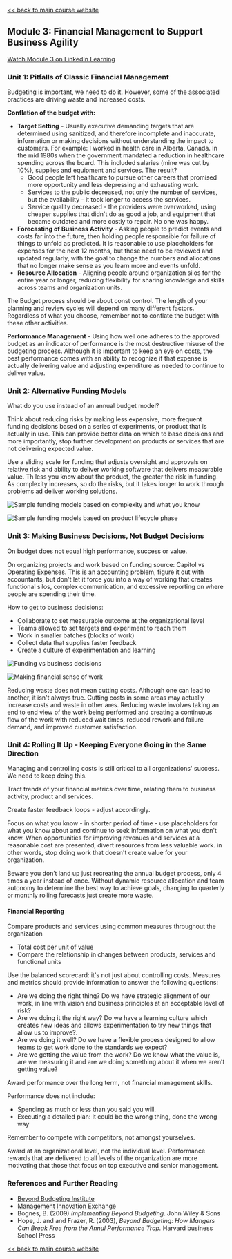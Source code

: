 [<< back to main course website](index.html)

## Module 3: Financial Management to Support Business Agility
    
[Watch Module 3 on LinkedIn Learning](https://www.linkedin.com/learning/lean-technology-strategy-financial-management-to-support-business-agility)

### Unit 1: Pitfalls of Classic Financial Management

Budgeting is important, we need to do it. However, some of the associated practices are driving waste and increased costs.

**Conflation of the budget with:**

* **Target Setting** - Usually executive demanding targets that are determined using sanitized, and therefore incomplete and inaccurate, information or making decisions without understanding the impact to customers. For example: I worked in health care in Alberta, Canada. In the mid 1980s when the government mandated a reduction in healthcare spending across the board. This included salaries (mine was cut by 10%), supplies and equipment and services. The result?
  * Good people left healthcare to pursue other careers that promised more opportunity and less depressing and exhausting work.
  * Services to the public decreased, not only the number of services, but the availability - it took longer to access the services.
  * Service quality decreased - the providers were overworked, using cheaper supplies that didn't do as good a job, and equipment that became outdated and more costly to repair.
No one was happy.
* **Forecasting of Business Activity** - Asking people to predict events and costs far into the future, then holding people responsible for failure of things to unfold as predicted. It is reasonable to use placeholders for expenses for the next 12 months, but these need to be reviewed and updated regularly, with the goal to change the numbers and allocations that no longer make sense as you learn more and events unfold.
* **Resource Allocation** - Aligning people around organization silos for the entire year or longer, reducing flexibility for sharing knowledge and skills across teams and organization units.

The Budget process should be about const control. The length of your planning and review cycles will depend on many different factors. Regardless of what you choose, remember not to conflate the budget with these other activities.

**Performance Management** - Using how well one adheres to the approved budget as an indicator of performance is the most destructive misuse of the budgeting process. Although it is important to keep an eye on costs, the best performance comes with an ability to recognize if that expense is actually delivering value and adjusting expenditure as needed to continue to deliver value.

### Unit 2: Alternative Funding Models

What do you use instead of an annual budget model?

Think about reducing risks by making less expensive, more frequent funding decisions based on a series of experiments, or product that is actually in use. This can provide better data on which to base decisions and more importantly, stop further development on products or services that are not delivering expected value.

Use a sliding scale for funding that adjusts oversight and approvals on relative risk and ability to deliver working software that delivers measurable value. Th less you know about the product, the greater the risk in funding. As complexity increases, so do the risks, but it takes longer to work through problems ad deliver working solutions.

![Sample funding models based on complexity and what you know](assets/images/module3_unit2_complexity.png)

![Sample funding models based on product lifecycle phase](assets/images/module3_unit2_lifecycle.png)

### Unit 3: Making Business Decisions, Not Budget Decisions

On budget does not equal high performance, success or value.

On organizing projects and work based on funding source: Capitol vs Operating Expenses. This is an accounting problem, figure it out with accountants, but don't let it force you into a way of working that creates functional silos, complex communication, and excessive reporting on where people are spending their time.

How to get to business decisions:

* Collaborate to set measurable outcome at the organizational level
* Teams allowed to set targets and experiment to reach them
* Work in smaller batches (blocks of work)
* Collect data that supplies faster feedback
* Create a culture of experimentation and learning

![Funding vs business decisions](assets/images/module3_unit3_funding.png)

![Making financial sense of work](assets/images/module3_unit3_sense.png)

Reducing waste does not mean cutting costs. Although one can lead to another, it isn't always true. Cutting costs in some areas may actually increase costs and waste in other ares. Reducing waste involves taking an end to end view of the work being performed and creating a continuous flow of the work with reduced wait times, reduced rework and failure demand, and improved customer satisfaction.

### Unit 4: Rolling It Up - Keeping Everyone Going in the Same Direction

Managing and controlling costs is still critical to all organizations' success. We need to keep doing this.

Tract trends of your financial metrics over time, relating them to business activity, product and services.

Create faster feedback loops - adjust accordingly.

Focus on what you know - in shorter period of time - use placeholders for what you know about and continue to seek information on what you don't know. When opportunities for improving revenues and services at a reasonable cost are presented, divert resources from less valuable work. in other words, stop doing work that doesn't create value for your organization.

Beware you don’t land up just recreating the annual budget process, only 4 times a year instead of once. Without dynamic resource allocation and team autonomy to determine the best way to achieve goals, changing to quarterly or monthly rolling forecasts just create more waste.

#### Financial Reporting

Compare products and services using common measures throughout the organization

* Total cost per unit of value
* Compare the relationship in changes between products, services and functional units

Use the balanced scorecard: it's not just about controlling costs. Measures and metrics should provide information to answer the following questions:

* Are we doing the right thing? Do we have strategic alignment of our work, in line with vision and business principles at an acceptable level of risk?
* Are we doing it the right way? Do we have a learning culture which creates new ideas and allows experimentation to try new things that allow us to improve?.
* Are we doing it well? Do we have a flexible process designed to allow teams to get work done to the standards we expect?
* Are we getting the value from the work? Do we know what the value is, are we measuring it and are we doing something about it when we aren’t getting value?

Award performance over the long term, not financial management skills.

Performance does not include:

* Spending as much or less than you said you will.
* Executing a detailed plan: it could be the wrong thing, done the wrong way

Remember to compete with competitors, not amongst yourselves.

Award at an organizational level, not the individual level. Performance rewards that are delivered to all levels of the organization are more motivating that those that focus on top executive and senior management.

### References and Further Reading

* [Beyond Budgeting Institute](https://bbrt.org/)
* [Management Innovation Exchange](http://www.managementexchange.com/)
* Bognes, B. (2009) _Implementing Beyond Budgeting_. John Wiley & Sons
* Hope, J. and and Frazer, R. (2003), _Beyond Budgeting: How Mangers Can Break Free from the Annul Performance Trap._ Harvard business School Press

[<< back to main course website](index.html)
